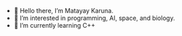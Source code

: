 - 👋 Hello there, I’m Matayay Karuna.
- 👀 I’m interested in programming, AI, space, and biology.
- 🌱 I’m currently learning C++
